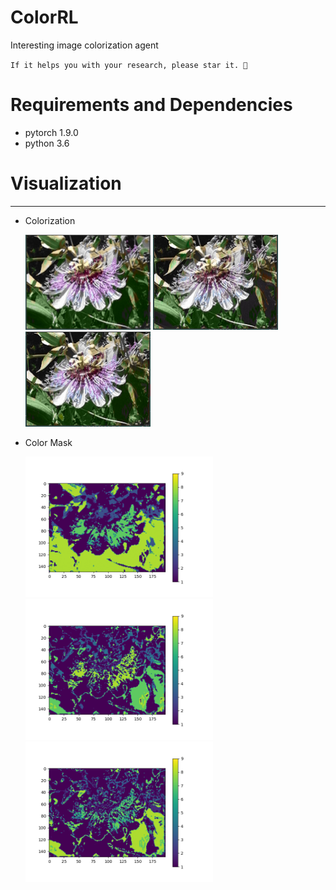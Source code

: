 # ColorRL
Interesting image colorization agent


`If it helps you with your research, please star it. 🎈`

# Requirements and Dependencies
- pytorch 1.9.0
- python 3.6

# Visualization
----------
* Colorization

  <img src="res_img/img1.png" width="200px"/> 
  <img src="res_img/img2.png" width="200px"/> 
  <img src="res_img/img3.png" width="200px"/> 
  
* Color Mask

  <img src="res_img/m1.png" width="300px"/> 
  <img src="res_img/m2.png" width="300px"/>
  <img src="res_img/m3.png" width="300px"/>
